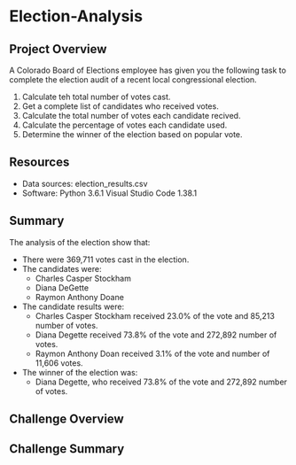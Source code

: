 # Election-Analysis

## Project Overview
A Colorado Board of Elections employee has given you the following task to complete the election audit of a recent local congressional election.

1. Calculate teh total number of votes cast.
2. Get a complete list of candidates who received votes.
3. Calculate the total number of votes each candidate recived.
4. Calculate the percentage of votes each candidate used.
5. Determine the winner of the election based on popular vote.

## Resources
- Data sources: election_results.csv
- Software: Python 3.6.1 Visual Studio Code 1.38.1

## Summary
The analysis of the election show that:
- There were 369,711 votes cast in the election.
- The candidates were:
    - Charles Casper Stockham
    - Diana DeGette
    - Raymon Anthony Doane
- The candidate results were:
    - Charles Casper Stockham received 23.0% of the vote and 85,213 number of votes.
    - Diana Degette received 73.8% of the vote and 272,892 number of votes.
    - Raymon Anthony Doan received 3.1% of the vote and number of 11,606 votes.
- The winner of the election was:
    - Diana Degette, who received 73.8% of the vote and 272,892 number of votes.
 
 ## Challenge Overview
 
 ## Challenge Summary

